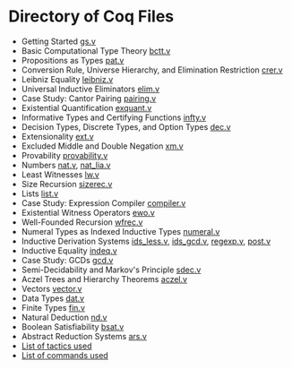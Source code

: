 # Directory of Coq Files
-  Getting Started	[gs.v](gs.v)
-  Basic Computational Type Theory [bctt.v](bctt.v)
-  Propositions as Types [pat.v](pat.v)
-  Conversion Rule, Universe Hierarchy, and Elimination Restriction [crer.v](crer.v)
-  Leibniz Equality [leibniz.v](leibniz.v)
-  Universal Inductive Eliminators [elim.v](elim.v)
-  Case Study: Cantor Pairing [pairing.v](pairing.v)
-  Existential Quantification [exquant.v](exquant.v)
-  Informative Types and Certifying Functions [infty.v](infty.v)
-  Decision Types, Discrete Types, and Option Types [dec.v](dec.v)
-  Extensionality [ext.v](ext.v)
-  Excluded Middle and Double Negation [xm.v](xm.v)
-  Provability [provability.v](provability.v)
-  Numbers [nat.v](nat.v), [nat_lia.v](nat_lia.v)
-  Least Witnesses [lw.v](lw.v)
-  Size Recursion [sizerec.v](sizerec.v)
-  Lists [list.v](list.v)
-  Case Study: Expression Compiler [compiler.v](compiler.v)
-  Existential Witness Operators [ewo.v](ewo.v)
-  Well-Founded Recursion [wfrec.v](wfrec.v)
-  Numeral Types as Indexed Inductive Types [numeral.v](numeral.v)
-  Inductive Derivation Systems [ids_less.v](ids_less.v), [ids_gcd.v](ids_gcd.v), [regexp.v](regexp.v), [post.v](post.v)
-  Inductive Equality [indeq.v](indeq.v)
-  Case Study: GCDs  [gcd.v](gcd.v)
-  Semi-Decidability and Markov's Principle [sdec.v](sdec.v)
-  Aczel Trees and Hierarchy Theorems [aczel.v](aczel.v)
-  Vectors [vector.v](vector.v)
-  Data Types [dat.v](dat.v)
-  Finite Types [fin.v](fin.v)
-  Natural Deduction [nd.v](nd.v)
-  Boolean Satisfiability [bsat.v](bsat.v)
-  Abstract Reduction Systems [ars.v](ars.v)
- [List of tactics used](Tactics.md)
- [List of commands used](Commands.md)

